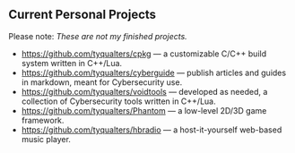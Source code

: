 ## Current Personal Projects
Please note: _These are not my finished projects._

- https://github.com/tyqualters/cpkg &mdash; a customizable C/C++ build system written in C++/Lua.
- https://github.com/tyqualters/cyberguide &mdash; publish articles and guides in markdown, meant for Cybersecurity use.
- https://github.com/tyqualters/voidtools &mdash; developed as needed, a collection of Cybersecurity tools written in C++/Lua.
- https://github.com/tyqualters/Phantom &mdash; a low-level 2D/3D game framework.
- https://github.com/tyqualters/hbradio &mdash; a host-it-yourself web-based music player.

